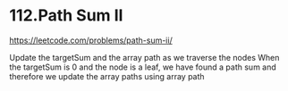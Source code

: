 # 112.Path Sum II

https://leetcode.com/problems/path-sum-ii/

Update the targetSum and the array path as we traverse the nodes
When the targetSum is 0 and the node is a leaf, we have found a path sum and therefore we update the array paths using array path
